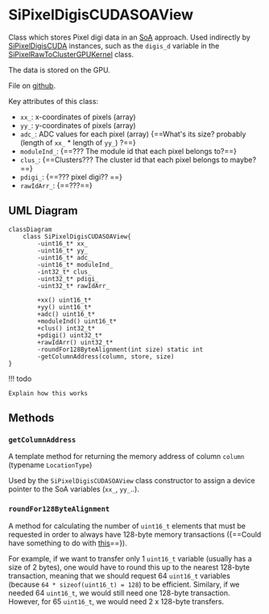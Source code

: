# SiPixelDigisCUDASOAView

Class which stores Pixel digi data in an [SoA](../../basic-concepts.md#soaaos) approach.
Used indirectly by [SiPixelDigisCUDA](SiPixelDigisCUDA) instances, such as the `digis_d`
variable in the
[SiPixelRawToClusterGPUKernel](SiPixelRawToClusterGPUKernel-overview.md#digis_d)
class.

The data is stored on the GPU.

File on
[github](https://github.com/cms-sw/cmssw/blob/master/CUDADataFormats/SiPixelDigi/interface/SiPixelDigisCUDASOAView.h).

Key attributes of this class:

* `xx_`: x-coordinates of pixels (array)
* `yy_`: y-coordinates of pixels (array)
* `adc_`: ADC values for each pixel (array) {==What's its size? probably (length of `xx_` * length of `yy_`) ?==}
* `moduleInd_`: {==??? The module id that each pixel belongs to?==}
* `clus_`: {==Clusters??? The cluster id that each pixel belongs to maybe?==}
* `pdigi_`: {==??? pixel digi?? ==}
* `rawIdArr_`: {==???==}

## UML Diagram

```mermaid
classDiagram
	class SiPixelDigisCUDASOAView{
		-uint16_t* xx_
		-uint16_t* yy_		
		-uint16_t* adc_		
		-uint16_t* moduleInd_		
		-int32_t* clus_				
		-uint32_t* pdigi_
		-uint32_t* rawIdArr_		
		
		+xx() uint16_t*
		+yy() uint16_t*		
		+adc() uint16_t*		
		+moduleInd() uint16_t*		
		+clus() int32_t*		
		+pdigi() uint32_t*				
		+rawIdArr() uint32_t*	
		-roundFor128ByteAlignment(int size) static int
		-getColumnAddress(column, store, size)
}
```

!!! todo

	Explain how this works


## Methods

### `getColumnAddress`

A template method for returning the memory address of column `column`
(typename `LocationType`)

Used by the `SiPixelDigisCUDASOAView` class constructor to assign
a device pointer to the SoA variables (`xx_`, `yy_`..).


### `roundFor128ByteAlignment`

A method for calculating the number of `uint16_t` elements that
must be requested in order to always have 128-byte memory
transactions ({==Could have something to do with
[this](https://developer.nvidia.com/blog/how-access-global-memory-efficiently-cuda-c-kernels/)==}).

For example, if we want to transfer only 1 `uint16_t` variable (usually
has a size of 2 bytes), one would have to round this up to the nearest
128-byte transaction, meaning that we should request 64 `uint16_t` variables
(because `64 * sizeof(uint16_t) = 128`) to be efficient. Similary, 
if we needed 64 `uint16_t`, we would still need one 128-byte transaction.
However, for 65 `uint16_t`, we would need 2 x 128-byte transfers.

